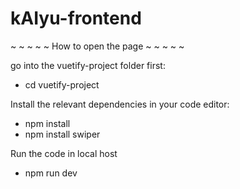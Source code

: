 # kAIyu-frontend

~ ~ ~ ~ ~ How to open the page ~ ~ ~ ~ ~

go into the vuetify-project folder first:
- cd vuetify-project

Install the relevant dependencies in your code editor:
- npm install
- npm install swiper

Run the code in local host
- npm run dev

